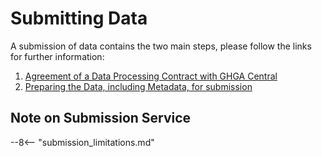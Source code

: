 # Submitting Data


A submission of data contains the two main steps, please follow the links for further information:

1. [ Agreement of a Data Processing Contract with GHGA Central](dpc_preparation.md)
1. [Preparing the Data, including Metadata, for submission](submitter_guide.md)

## Note on Submission Service

--8<-- "submission_limitations.md"